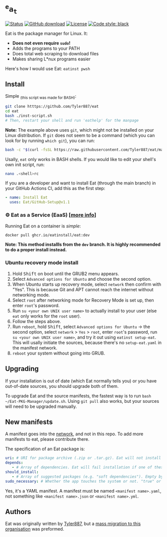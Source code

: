 
# <code><sup>e</sup>a<sub>t</sub></code>

[![Status](https://img.shields.io/badge/status-alpha-red)](https://github.com/Tyler887/eat/commits/main) [![GitHub download](https://img.shields.io/github/downloads/Tyler887/eat/total)](https://github.com/Tyler887/eat/releases) [![License](https://img.shields.io/github/license/Tyler887/eat)](https://github.com/Tyler887/eat/blob/main/LICENSE) [![Code style: black](https://img.shields.io/badge/code%20style-black-000000.svg)](https://github.com/psf/black)

Eat is the package manager for Linux. It:
* **Does not even require  `sudo`!**
* Adds the programs to your PATH
* Does total web scraping to download files
* Makes sharing L\*nux programs easier

Here's how I would use Eat: `eatinst pwsh`

## Install
Simple <sub>(this script was made for BASH)</sub>:
```bash
git clone htttps://github.com/Tyler887/eat
cd eat
bash ./inst-script.sh
# Then, restart your shell and run 'eathelp' for the manpage
```
**Note:** The example above uses `git`, which might not be installed on your Linux distribution. If `git` does not seem to be a command (which you can look for by running `which git`), you can run:
```bash
bash -c "$(curl -fsSL https://raw.githubusercontent.com/Tyler887/eat/main/inst-script.sh -#)"
```
Usally, `eat` only works in BASH shells. If you would like to edit your shell's own init script, run:
```bash
nano .<shell>rc
```
If you are a developer and want to install Eat (through the main branch) in your GitHub Actions CI, add
this as the first step:
```yaml
- name: Install Eat
  uses: Eat/GitHub-Setup@v1.1
```
### ⚙️ Eat as a Service (EaaS) [[more info](https://github.com/EatInstall/Eat/pkgs/container/eat)]
Running Eat on a container is *simple*:
```bash
docker pull ghcr.io/eatinstall/eat:dev
```
**Note: This method installls from the `dev` branch. It is highly recommended to do a proper install instead.**
### Ubuntu recovery mode install
1. Hold <kbd>Shift</kbd> on boot until the GRUB2 menu appears.
2. Select `Advanced options for Ubuntu` and choose the second option.
3. When Ubuntu starts up recovery mode, select `network` then confirm with "Yes".
   This is because Git and APT cannot reach the internet without networking mode.
5. Select `root` after networking mode for Recovery Mode is set up, then enter `root`'s password.
6. Run `su <your own UNIX user name>` to actually install to your user (else `eat` only works for the `root` user).
7. Follow the steps above.
8. Run `reboot`, hold <kbd>Shift</kbd>, select `Advanced options for Ubuntu` -> the second option, select `network` > `Yes` > `root`, enter `root`'s password, run `su <your own UNIX user name>`, and try it out using `eatinst setup-eat`. This will usally initiate the sources, because there's no `setup-eat.yaml` in the manifest network.
9. `reboot` your system without going into GRUB.
## Upgrading
If your installation is out of date (which Eat normally tells you) or you have out-of-date sources,
you should upgrade both of them.

To upgrade Eat and the source manifests, the fastest way is to run `bash ~/Eat-PKG-Manager/update.sh`.
Using `git pull` also works, but your sources will need to be upgraded manually.
## New manifests
A manifest goes into the [network](https://github.com/Tyler887/eat-network), and not in this repo.
To add more manifests to eat, please contribute there.

The specification of an Eat package is:
```yaml
uri: # URI for package archive (.zip or .tar.gz). Eat will not install packages without this.
depends:
   - # Array of dependencies. Eat will fail installation if one of these are not installed. Empty by default
should_install:
   - # Array of suggested packages (e.g. "soft dependencies"). Empty by default
sudo_necessary: # Whether the app touches the system or not. "true" or "false" accepted only. Default is "false"
```

Yes, it's a YAML manifest.
A manifest must be named `<manifest name>.yaml`, not something like `<manifest name>.json` or `<manifest name>.yml`.
## Authors
Eat was originally written by [Tyler887](https://github.com/Tyler887), but a [mass migration to this organisation](https://github.com/EatInstall/Eat/pull/4)
was preformed.

